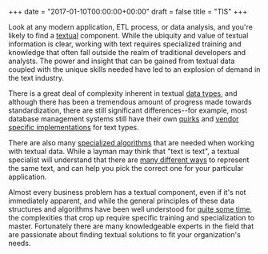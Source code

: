 +++
date = "2017-01-10T00:00:00+00:00"
draft = false
title = "TIS"
+++

Look at any modern application, ETL process, or data analysis, and you're likely to find a [textual](https://en.wikipedia.org/wiki/Textuality) component. While the ubiquity and value of textual information is clear, working with text requires specialized training and knowledge that often fall outside the realm of traditional developers and analysts.  The power and insight that can be gained from textual data coupled with the unique skills needed have led to an explosion of demand in the text industry.

There is a great deal of complexity inherent in textual [data types](https://msdn.microsoft.com/en-us/library/windows/desktop/dd374131(v=vs.85).aspx), and although there has been a tremendous amount of progress made towards standardization, there are still significant differences--for example, most database management systems still have their own [quirks](http://dba-presents.com/index.php/databases/sql-server/80-string-functions-sql-server-oracle-mysql-differences) and [vendor specific implementations](http://www.vertabelo.com/blog/technical-articles/comparing-char-and-varchar-data-types-in-different-database-engines) for text types.

There are also many [specialized algorithms](https://www.mimuw.edu.pl/~rytter/BOOKS/text-algorithms.pdf) that are needed when working with textual data.  While a layman may think that "text is text", a textual specialist will understand that there are [many different ways](https://en.wikipedia.org/wiki/Character_encoding) to represent the same text, and can help you pick the correct one for your particular application.

Almost every business problem has a textual component, even if it's not immediately apparent, and while the general principles of these data structures and algorithms have been well understood for [quite some time](https://www.joelonsoftware.com/2003/10/08/the-absolute-minimum-every-software-developer-absolutely-positively-must-know-about-unicode-and-character-sets-no-excuses/), the complexities that crop up require specific training and specialization to master.  Fortunately there are many knowledgeable experts in the field that are passionate about finding textual solutions to fit your organization's needs.
